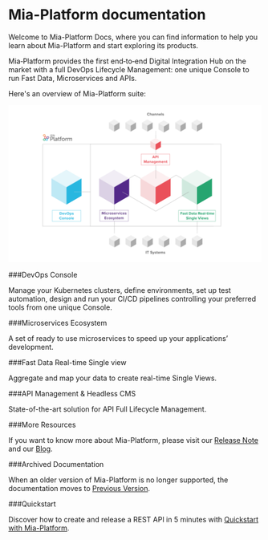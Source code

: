 # Mia-Platform documentation


Welcome to Mia-Platform Docs, where you can find information to help you learn about Mia-Platform and start exploring its products. 


Mia‑Platform provides the first end‑to‑end Digital Integration Hub on the market with a full DevOps Lifecycle Management: one unique Console to run Fast Data, Microservices and APIs.


Here's an overview of Mia-Platform suite: 


![Mia-Platform](img/overviewprodotti.png)


###DevOps Console

Manage your Kubernetes clusters, define environments, set up test automation, design and run your CI/CD pipelines controlling your preferred tools from one unique Console.


###Microservices Ecosystem

A set of ready to use microservices to speed up your applications’ development.


###Fast Data Real-time Single view

Aggregate and map your data to create real-time Single Views.


###API Management & Headless CMS

State-of-the-art solution for API Full Lifecycle Management.


###More Resources 

If you want to know more about Mia-Platform, please visit our [Release Note](release_notes/platform_releasenotes.md) and our [Blog](https://blog.mia-platform.eu/en).


###Archived Documentation

When an older version of Mia-Platform is no longer supported, the documentation moves to [Previous Version](../../previous_versions/v4/docs/index.md).


###Quickstart

Discover how to create and release a REST API in 5 minutes with [Quickstart with Mia-Platform](development_suite/api-console/api-design/quick_rest_api.md).

